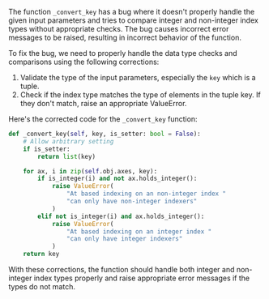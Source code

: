 The function `_convert_key` has a bug where it doesn't properly handle the given input parameters and tries to compare integer and non-integer index types without appropriate checks. The bug causes incorrect error messages to be raised, resulting in incorrect behavior of the function.

To fix the bug, we need to properly handle the data type checks and comparisons using the following corrections:
1. Validate the type of the input parameters, especially the `key` which is a tuple.
2. Check if the index type matches the type of elements in the tuple key. If they don't match, raise an appropriate ValueError.

Here's the corrected code for the `_convert_key` function:

```python
def _convert_key(self, key, is_setter: bool = False):
    # Allow arbitrary setting
    if is_setter:
        return list(key)

    for ax, i in zip(self.obj.axes, key):
        if is_integer(i) and not ax.holds_integer():
            raise ValueError(
                "At based indexing on an non-integer index "
                "can only have non-integer indexers"
            )
        elif not is_integer(i) and ax.holds_integer():
            raise ValueError(
                "At based indexing on an integer index "
                "can only have integer indexers"
            )
    return key
```

With these corrections, the function should handle both integer and non-integer index types properly and raise appropriate error messages if the types do not match.
